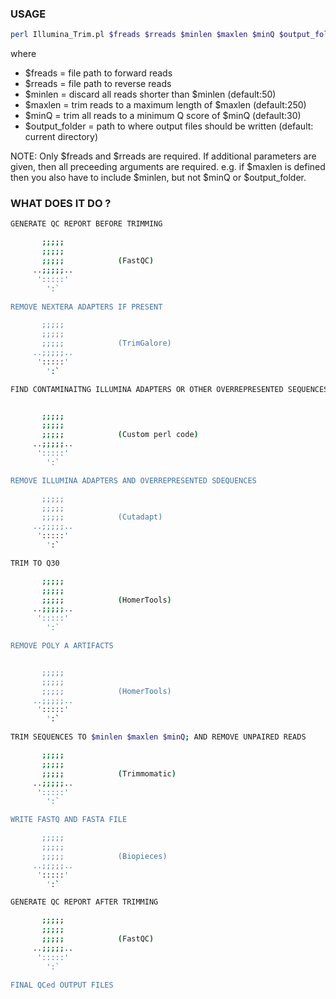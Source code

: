 ### USAGE

```sh
perl Illumina_Trim.pl $freads $rreads $minlen $maxlen $minQ $output_folder
  ```
  
where

- $freads = file path to forward reads
- $rreads = file path to reverse reads
- $minlen = discard all reads shorter than $minlen (default:50)
- $maxlen = trim reads to a maximum length of $maxlen (default:250)
- $minQ = trim all reads to a minimum Q score of $minQ (default:30)
- $output_folder = path to where output files should be written (default: current directory)

NOTE: Only $freads and $rreads are required.  If additional parameters are given, then all preceeding arguments are required. e.g. if $maxlen is defined then you also have to include $minlen, but not $minQ or $output_folder.

### WHAT DOES IT DO ?

```sh
GENERATE QC REPORT BEFORE TRIMMING

       ;;;;;
       ;;;;;
       ;;;;;            (FastQC)
     ..;;;;;..
      ':::::'
        ':`

REMOVE NEXTERA ADAPTERS IF PRESENT

       ;;;;;
       ;;;;;
       ;;;;;            (TrimGalore)
     ..;;;;;..
      ':::::'
        ':`

FIND CONTAMINAITNG ILLUMINA ADAPTERS OR OTHER OVERREPRESENTED SEQUENCES


       ;;;;;
       ;;;;;
       ;;;;;            (Custom perl code)
     ..;;;;;..
      ':::::'
        ':`

REMOVE ILLUMINA ADAPTERS AND OVERREPRESENTED SDEQUENCES

       ;;;;;
       ;;;;;
       ;;;;;            (Cutadapt)
     ..;;;;;..
      ':::::'
        ':`

TRIM TO Q30

       ;;;;;
       ;;;;;
       ;;;;;            (HomerTools)
     ..;;;;;..
      ':::::'
        ':`

REMOVE POLY A ARTIFACTS


       ;;;;;
       ;;;;;
       ;;;;;            (HomerTools)
     ..;;;;;..
      ':::::'
        ':`

TRIM SEQUENCES TO $minlen $maxlen $minQ; AND REMOVE UNPAIRED READS

       ;;;;;
       ;;;;;
       ;;;;;            (Trimmomatic)
     ..;;;;;..
      ':::::'
        ':`

WRITE FASTQ AND FASTA FILE

       ;;;;;
       ;;;;;
       ;;;;;            (Biopieces)
     ..;;;;;..
      ':::::'
        ':`

GENERATE QC REPORT AFTER TRIMMING

       ;;;;;
       ;;;;;
       ;;;;;            (FastQC)
     ..;;;;;..
      ':::::'
        ':`

FINAL QCed OUTPUT FILES

```
  
